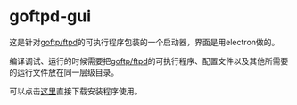 # goftpd-gui

这是针对[goftp/ftpd](https://github.com/goftp/ftpd)的可执行程序包装的一个启动器，界面是用electron做的。



编译调试、运行的时候需要把[goftp/ftpd](https://github.com/goftp/ftpd)的可执行程序、配置文件以及其他所需要的运行文件放在同一层级目录。



可以点击[这里]()直接下载安装程序使用。